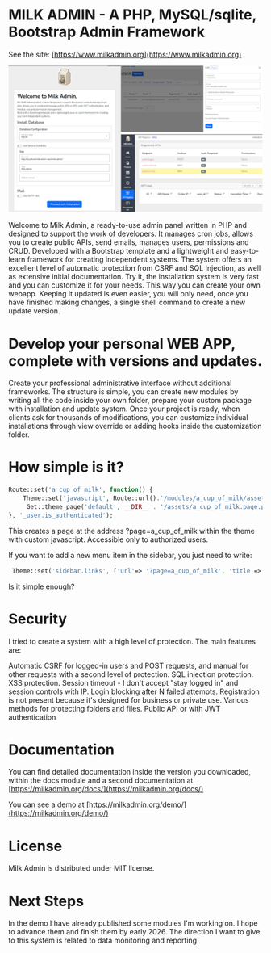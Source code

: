 # MILK ADMIN - A PHP, MySQL/sqlite, Bootstrap Admin Framework

See the site: [https://www.milkadmin.org](https://www.milkadmin.org)

![Milk Admin](https://github.com/giuliopanda/repo/blob/main/milkadmin-img01.jpg)

Welcome to Milk Admin, a ready-to-use admin panel written in PHP and designed to support the work of developers. It manages cron jobs, allows you to create public APIs, send emails, manages users, permissions and CRUD.
Developed with a Bootstrap template and a lightweight and easy-to-learn framework for creating independent systems.
The system offers an excellent level of automatic protection from CSRF and SQL Injection, as well as extensive initial documentation.
Try it, the installation system is very fast and you can customize it for your needs. This way you can create your own webapp. Keeping it updated is even easier, you will only need, once you have finished making changes, a single shell command to create a new update version.


# Develop your personal WEB APP, complete with versions and updates.  
Create your professional administrative interface without additional frameworks. The structure is simple, you can create new modules by writing all the code inside your own folder, prepare your custom package with installation and update system.
Once your project is ready, when clients ask for thousands of modifications, you can customize individual installations through view override or adding hooks inside the customization folder.


# How simple is it?

```php
Route::set('a_cup_of_milk', function() {
    Theme::set('javascript', Route::url().'/modules/a_cup_of_milk/assets/a_cup_of_milk.js');
     Get::theme_page('default', __DIR__ . '/assets/a_cup_of_milk.page.php');
}, '_user.is_authenticated');
```

This creates a page at the address ?page=a_cup_of_milk within the theme with custom javascript. Accessible only to authorized users.

If you want to add a new menu item in the sidebar, you just need to write:

```php 
 Theme::set('sidebar.links', ['url'=> '?page=a_cup_of_milk', 'title'=> 'A cup of milk', 'icon'=> 'bi-cup-hot-fill', 'order'=> 70] );
```

Is it simple enough? 


# Security
I tried to create a system with a high level of protection. The main features are:

Automatic CSRF for logged-in users and POST requests, and manual for other requests with a second level of protection.
SQL injection protection.
XSS protection.
Session timeout - I don't accept "stay logged in" and session controls with IP.
Login blocking after N failed attempts.
Registration is not present because it's designed for business or private use.
Various methods for protecting folders and files.
Public API or with JWT authentication

# Documentation
You can find detailed documentation inside the version you downloaded, within the docs module and a second documentation at [https://milkadmin.org/docs/](https://milkadmin.org/docs/)

You can see a demo at [https://milkadmin.org/demo/](https://milkadmin.org/demo/)

# License
Milk Admin is distributed under MIT license.

# Next Steps
In the demo I have already published some modules I'm working on. I hope to advance them and finish them by early 2026. 
The direction I want to give to this system is related to data monitoring and reporting.